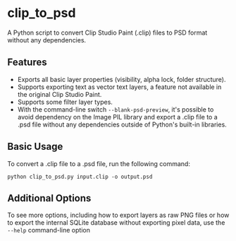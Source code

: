 
# clip_to_psd

A Python script to convert Clip Studio Paint (.clip) files to PSD format without any dependencies.

## Features

- Exports all basic layer properties (visibility, alpha lock, folder structure).
- Supports exporting text as vector text layers, a feature not available in the original Clip Studio Paint.
- Supports some filter layer types.
- With the command-line switch `--blank-psd-preview`, it's possible to avoid dependency on the Image PIL library and export a .clip file to a .psd file without any dependencies outside of Python's built-in libraries.

## Basic Usage

To convert a .clip file to a .psd file, run the following command:

`python clip_to_psd.py input.clip -o output.psd`

## Additional Options

To see more options, including how to export layers as raw PNG files or how to export the internal SQLite database without exporting pixel data, use the `--help` command-line option
